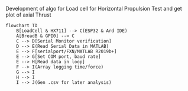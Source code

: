 Development of algo for Load cell for Horizontal Propulsion Test and get plot of axial Thrust 


```mermaid
flowchart TD
    B[LoadCell & HX711] --> C(ESP32 & Ard IDE)
    A[BreadB & GPI0] --> C
    C --> D[Serial Monitor verification]
    D --> E(Read Serial Data in MATLAB)
    E --> F[serialport/FXN/MATLAB R2019b+]
    E --> G[Set COM port, baud rate]
    E --> H[Read data in loop]
    F --> I(Array logging time/force)
    G --> I
    H --> I
    I --> J(Gen .csv for later analysis)
   
  ```
